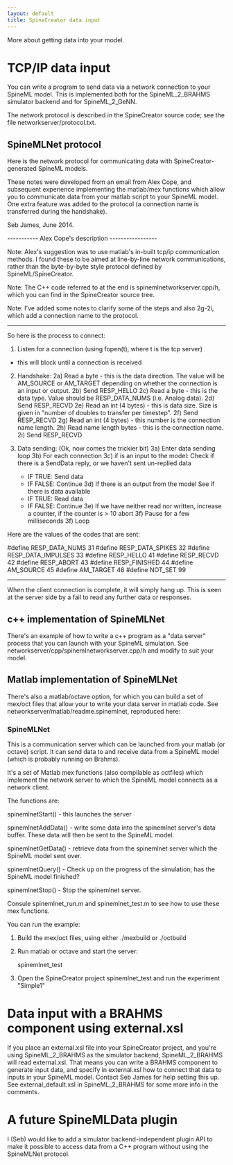 ```yaml
---
layout: default
title: SpineCreator data input
---
```


More about getting data into your model.

# TCP/IP data input

You can write a program to send data via a network connection to your
SpineML model. This is implemented both for the SpineML_2_BRAHMS
simulator backend and for SpineML_2_GeNN.

The network protocol is described in the SpineCreator source code; see
the file networkserver/protocol.txt.

## SpineMLNet protocol

Here is the network protocol for communicating data with
SpineCreator-generated SpineML models.

These notes were developed from an email from Alex Cope, and
subsequent experience implementing the matlab/mex functions which
allow you to communicate data from your matlab script to your SpineML
model. One extra feature was added to the protocol (a connection name
is transferred during the handshake).

Seb James, June 2014.


----------- Alex Cope's description -----------------

Note: Alex's suggestion was to use matlab's in-built tcp/ip
communication methods. I found these to be aimed at line-by-line
network communications, rather than the byte-by-byte style protocol
defined by SpineML/SpineCreator.

Note: The C++ code referred to at the end is
spinemlnetworkserver.cpp/h, which you can find in the SpineCreator
source tree.

Note: I've added some notes to clarify some of the steps and also
2g-2i, which add a connection name to the protocol.

-----------------------------------------------------
So here is the process to connect:

1) Listen for a connection (using fopen(t), where t is the tcp server)
- this will block until a connection is received

2) Handshake:
2a) Read a byte - this is the data direction.
    The value will be AM_SOURCE or AM_TARGET depending on whether the
    connection is an input or output.
2b) Send RESP_HELLO
2c) Read a byte - this is the data type.
    Value should be RESP_DATA_NUMS (i.e. Analog data).
2d) Send RESP_RECVD
2e) Read an int (4 bytes) - this is data size.
    Size is given in "number of doubles to transfer per timestep".
2f) Send RESP_RECVD
2g) Read an int (4 bytes) - this number is the connection name length.
2h) Read name length bytes - this is the connection name.
2i) Send RESP_RECVD

3) Data sending:
(Ok, now comes the trickier bit)
3a) Enter data sending loop
3b) For each connection
3c) if is an input to the model:
Check if there is a SendData reply, or we haven't sent un-replied data
    - IF TRUE: Send data
    - IF FALSE: Continue
3d) If there is an output from the model
See if there is data available
     - IF TRUE: Read data
     - IF FALSE: Continue
3e) If we have neither read nor written, increase a counter, if the
    counter is > 10 abort
3f) Pause for a few milliseconds
3f) Loop


Here are the values of the codes that are sent:

#define RESP_DATA_NUMS      31
#define RESP_DATA_SPIKES    32
#define RESP_DATA_IMPULSES  33
#define RESP_HELLO          41
#define RESP_RECVD          42
#define RESP_ABORT          43
#define RESP_FINISHED       44
#define AM_SOURCE           45
#define AM_TARGET           46
#define NOT_SET             99

--------------------------------------------------

When the client connection is complete, it will simply hang up. This
is seen at the server side by a fail to read any further data or
responses.

## c++ implementation of SpineMLNet

There's an example of how to write a c++ program as a "data server"
process that you can launch with your SpineML simulation. See
networkserver/cpp/spinemlnetworkserver.cpp/h and modify to suit your
model.

## Matlab implementation of SpineMLNet

There's also a matlab/octave option, for which you can build a set of
mex/oct files that allow your to write your data server in matlab
code. See networkserver/matlab/readme.spinemlnet, reproduced here:

### SpineMLNet

This is a communication server which can be launched from your matlab
(or octave) script. It can send data to and receive data from a
SpineML model (which is probably running on Brahms).

It's a set of Matlab mex functions (also compilable as octfiles) which
implement the network server to which the SpineML model connects as a
network client.

The functions are:

spinemlnetStart() - this launches the server

spinemlnetAddData() - write some data into the spinemlnet server's data buffer.
                      These data will then be sent to the SpineML model.

spinemlnetGetData() - retrieve data from the spinemlnet server which the
                      SpineML model sent over.

spinemlnetQuery() - Check up on the progress of the simulation; has the
                    SpineML model finished?

spinemlnetStop() - Stop the spinemlnet server.

Consule spinemlnet_run.m and spinemlnet_test.m to see how to use these
mex functions.

You can run the example:

1) Build the mex/oct files, using either ./mexbuild or ./octbuild

2) Run matlab or octave and start the server:

   spinemlnet_test

3) Open the SpineCreator project spinemlnet_test and run the experiment
   "Simple1"

# Data input with a BRAHMS component using external.xsl

If you place an external.xsl file into your SpineCreator project, and
you're using SpineML_2_BRAHMS as the simulator backend,
SpineML_2_BRAHMS will read external.xsl. That means you can write a
BRAHMS component to generate input data, and specify in external.xsl
how to connect that data to inputs in your SpineML model. Contact Seb
James for help setting this up. See external_default.xsl in
SpineML_2_BRAHMS for some more info in the comments.

# A future SpineMLData plugin

I (Seb) would like to add a simulator backend-independent plugin API
to make it possible to access data from a C++ program without using
the SpineMLNet protocol.
